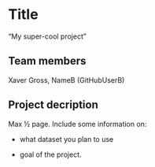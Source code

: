 # Title

“My super-cool project”

## Team members

Xaver Gross, NameB (GitHubUserB)

## Project decription

Max ½ page. Include some information on:

- what dataset you plan to use

- goal of the project. 
